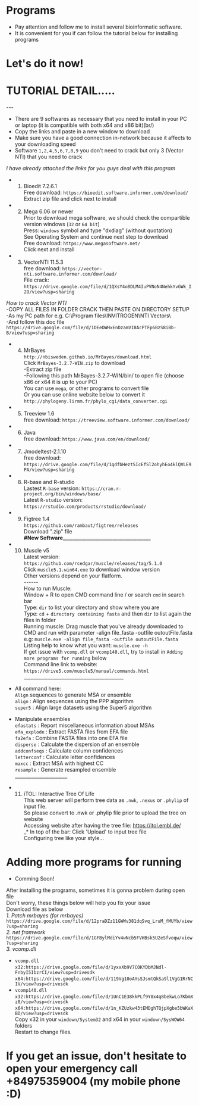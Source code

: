 # Programs
 * Pay attention and follow me to install several bioinformatic software.
 * It is convenient for you if can follow the tutorial below for installing programs
# Let's do it now!
# TUTORIAL DETAIL.....
---<br/>
  * There are 9 softwares as necessary that you need to install in your PC or laptop (it is compatible with both x64 and x86 bit)(br/)
  * Copy the links and paste in a new window to download<br/>
  * Make sure you have a good connection in-network because it affects to your downloading speed<br/>
  * Software `1,2,4,5,6,7,8,9` you don't need to crack but only 3 (Vector NTI) that you need to crack<br/> 

*I have already attached the links for you guys deal with this program*<br/>
  * 1. Bioedit 7.2.6.1<br/>
Free download: `https://bioedit.software.informer.com/download/`<br/>
Extract zip file and click next to install<br/>
  * 2. Mega 6.06 or newer<br/>
Prior to download mega software, we should check the compartible version windows (`32` or `64 bit`)<br/>
Press: `windows` symbol and type "dxdiag" (without quotation)<br/> 
See Operating System and continue next step to download<br/> 
Free download: `https://www.megasoftware.net/`<br/>
Click next and install<br/>
  * 3. VectorNTI 11.5.3<br/>
free download: `https://vector-nti.software.informer.com/download/`<br/>
File crack: `https://drive.google.com/file/d/1QXsY4o8DLM4IuPVNoN4NehkYvGWk_I2O/view?usp=sharing`<br/>

  *How to crack Vector NTI*<br/>
-COPY ALL FILES IN FOLDER CRACK THEN PASTE ON DIRECTORY SETUP<br/>
-As my PC path for e.g. C:\Program files\INVITROGEN\NTI Vectors\ <br/>
-And follow this doc file
`https://drive.google.com/file/d/1DEeDWHxEnDzamVI8AcPTFp6BzS8iBb-B/view?usp=sharing`<br/>
  * 4. MrBayes<br/>
`http://nbisweden.github.io/MrBayes/download.html`<br/>
Click `MrBayes-3.2.7-WIN.zip` to download<br/>
-Extract zip file<br/>
-Following this path MrBayes-3.2.7-WIN/bin/ to open file (choose x86 or x64 it is up to your PC)<br/>
You can use `mega`, or other programs to convert file <br/>
Or you can use online website below to convert it   `http://phylogeny.lirmm.fr/phylo_cgi/data_converter.cgi`<br/>

  * 5. Treeview 1.6<br/>
free download: `https://treeview.software.informer.com/download/`<br/>
  * 6. Java <br/>
free download: `https://www.java.com/en/download/`<br/>
  * 7. Jmodeltest-2.1.10<br/>
free download: `https://drive.google.com/file/d/1qdfbHeztSIcEfSl2ohyhEo4klQVLE9PA/view?usp=sharing`<br/>
  * 8. R-base and R-studio <br/>
Lastest `R-base` version: `https://cran.r-project.org/bin/windows/base/`<br/>
Latest `R-studio` version: `https://rstudio.com/products/rstudio/download/`<br/>
  * 9. Figtree 1.4<br/>
`https://github.com/rambaut/figtree/releases`<br/>
Download ".zip" file<br/>
________#New Software_____________________________________________<br/>
 * 10. Muscle v5<br/>
 Latest version: `https://github.com/rcedgar/muscle/releases/tag/5.1.0`<br/>
 Click `muscle5.1.win64.exe` to download window version<br/>
 Other versions depend on your flatform.<br/>
 ------<br/>
 How to run Muscle: <br/>
 Window + R to open CMD command line / or search `cmd` in search bar <br/>
 Type: `dir` to list your directory and show where you are<br/>
 Type: `cd` + `directory containing fasta` and then `dir` to list again the files in folder<br>
 Running muscle: Drag muscle that you've already downloaded to CMD and run with parameter -align file_fasta -outfile outoutFile.fasta<br/>
 e.g: `muscle.exe -align file_fasta -outfile outoutFile.fasta`<br/>
 Listing help to know what you want: `muscle.exe -h`<br/>
 If get issue with `vcomp.dll` or `vcomp140.dll`, try to install in `Adding more programs for running` below <br/>
 Command line link to website: `https://drive5.com/muscle5/manual/commands.html`<br/>
 __________________________________________<br/>
 * All command here: <br/>
 `Align` sequences to generate MSA or ensemble<br/>
 `align` : Align sequences using the PPP algorithm<br/>
 `super5` : Align large datasets using the Super5 algorithm<br/>
  * Manipulate ensembles<br/>
 `efastats` : Report miscellaneous information about MSAs<br/>
 `efa_explode` :  Extract FASTA files from EFA file<br/>
 `fa2efa`   :    Combine FASTA files into one EFA file<br/>
 `disperse`  :   Calculate the dispersion of an ensemble<br/>
 `addconfseqs` : Calculate column confidences<br/>
 `letterconf`  :  Calculate letter confidences<br/>
 `maxcc`    :    Extract MSA with highest CC<br/>
 `resample`  :   Generate resampled ensemble<br/>
 ______________________<br/>
 
 
  * 11. iTOL: Interactive Tree Of Life <br/>
 This web server will perform tree data as `.nwk`, `.nexus` or `.phylip` of input file.<br/>
 So please convert to .nwk or .phylip file prior to upload the tree on website<br/>
 Accessing website after having the tree file:     https://itol.embl.de/<br/> _*
 In top of the bar: Click 'Upload' to input tree file<br/>
 Configuring tree like your style...<br/>
 
# Adding more programs for running
  * Comming Soon!<br/>

After installing the programs, sometimes it is gonna problem during open file<br/> 
Don't worry, these things below will help you fix your issue<br/>
Download file as below <br/> 
*_1. Patch mrbayes (for mrbayes)_*
`https://drive.google.com/file/d/12praDZz11GWWv381dqSvq_LruM_fMUYb/view?usp=sharing`<br/>
*_2. net framwork_*
`https://drive.google.com/file/d/1GFBylMdiYv4wNcb5FVHBsk5U2eSfvoqw/view?usp=sharing`<br/>
*_3. vcomp.dll_*<br/>
- `vcomp.dll`<br/>
`x32:https://drive.google.com/file/d/1yxxXb9V7COKYDbMJNdl-FnbyI5IbzrCI/view?usp=drivesdk`<br/>
`x64:https://drive.google.com/file/d/119Vg10oAYsSJsmtQkSa9l1VgG1RrNCIV/view?usp=drivesdk`<br/>
- `vcomp140.dll`<br/>
`x32:https://drive.google.com/file/d/1UnC1E38kkPLf9Y0x4q8bekwLo7KbmXz8/view?usp=drivesdk`<br/>
`x64:https://drive.google.com/file/d/1n_KZUzkw43tEMDghTQjpXgbe5bWKaXBD/view?usp=drivesdk`<br/>
Copy x32 in your `windown/System32` and x64 in your `windown/SysWOW64` folders<br/>
Restart to change files.<br/>

# If you get an issue, don't hesitate to open your emergency call +84975359004 (my mobile phone :D)


 



